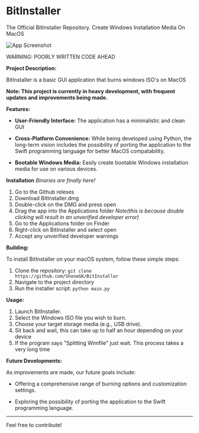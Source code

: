 # BitInstaller
The Official BitInstaller Repository. Create Windows Installation Media On MacOS

![App Screenshot](https://raw.githubusercontent.com/ShoneGK/BitInstaller/main/github/Screenshot.png?token=GHSAT0AAAAAACERDHEBHRC3MEZY4Y6VRKXIZGYMZTA)

WARNING: POORLY WRITTEN CODE AHEAD

**Project Description:**

  BitInstaller is a basic GUI application that burns windows ISO's on MacOS
  
**Note: This project is currently in heavy development, with frequent updates and improvements being made.**

**Features:**

- **User-Friendly Interface:** The application has a minimalistic and clean GUI

- **Cross-Platform Convenience:** While being developed using Python, the long-term vision includes the possibility of porting the application to the Swift programming language for better MacOS compatability.

- **Bootable Windows Media:** Easily create bootable Windows installation media for use on various devices.

**Installation**
*Binaries are finally here!*
1. Go to the Github releses
2. Download BitInstaller.dmg
3. Double-click on the DMG and press open
4. Drag the app into the Applications folder
*Note(this is because double clicking will result in an unverified developer error)*
5. Go to the Applications folder on Finder
6. Right-click on BitInstaller and select open
4. Accept any unverified developer warnings


**Building:**

To install BitInstaller on your macOS system, follow these simple steps:

1. Clone the repository: `git clone https://github.com/ShoneGK/BitInstaller`
2. Navigate to the project directory
3. Run the installer script: `python main.py`

**Usage:**

1. Launch BitInstaller.
2. Select the Windows ISO file you wish to burn.
3. Choose your target storage media (e.g., USB drive).
4. Sit back and wait, this can take up to half an hour depending on your device
5. If the program says "Splitting Wimfile" just wait. This process takes a very long time

**Future Developments:**

As improvements are made, our future goals include:

- Offering a comprehensive range of burning options and customization settings.
  
- Exploring the possibility of porting the application to the Swift programming language.

---

Feel free to contribute!
